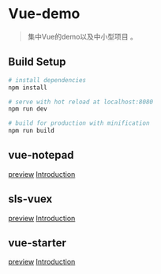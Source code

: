 # Vue-demo
> 集中Vue的demo以及中小型项目 。

## Build Setup

``` bash
# install dependencies
npm install

# serve with hot reload at localhost:8080
npm run dev

# build for production with minification
npm run build
```
## vue-notepad
[preview](https://corbusier.github.io/vue-notepad/dist/index.html)
[Introduction](https://github.com/Corbusier/vue-notepad/blob/master/README.md)

## sls-vuex
[preview](https://corbusier.github.io/sls-vuex/dist/index.html)
[Introduction](https://corbusier.github.io/2018/04/18/vuex-cart/)

## vue-starter
[preview](http://111.231.228.147:8001/#/)
[Introduction](https://github.com/Corbusier/vue-starter/blob/master/README.md)
